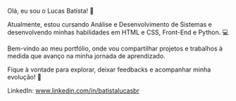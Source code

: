 Olá, eu sou o Lucas Batista! 👋

Atualmente, estou cursando Análise e Desenvolvimento de Sistemas e desenvolvendo minhas habilidades em HTML e CSS, Front-End e Python. 💻

Bem-vindo ao meu portfólio, onde vou compartilhar projetos e trabalhos à medida que avanço na minha jornada de aprendizado.

Fique à vontade para explorar, deixar feedbacks e acompanhar minha evolução! 🚀

LinkedIn: www.linkedin.com/in/batistalucasbr

